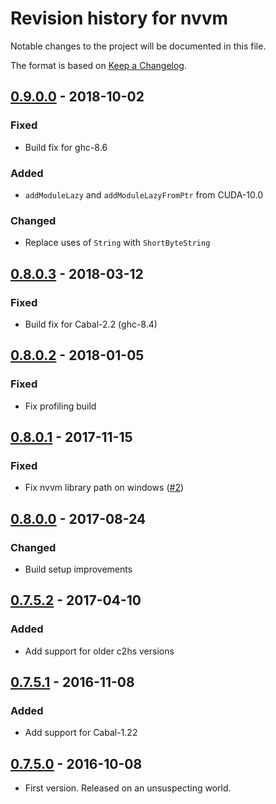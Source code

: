 # Revision history for nvvm

Notable changes to the project will be documented in this file.

The format is based on [Keep a Changelog](http://keepachangelog.com/).

## [0.9.0.0] - 2018-10-02
### Fixed
  * Build fix for ghc-8.6

### Added
  * `addModuleLazy` and `addModuleLazyFromPtr` from CUDA-10.0

### Changed
  * Replace uses of `String` with `ShortByteString`

## [0.8.0.3] - 2018-03-12
### Fixed
  * Build fix for Cabal-2.2 (ghc-8.4)

## [0.8.0.2] - 2018-01-05
### Fixed
  * Fix profiling build

## [0.8.0.1] - 2017-11-15
### Fixed
  * Fix nvvm library path on windows ([#2])

## [0.8.0.0] - 2017-08-24
### Changed
  * Build setup improvements

## [0.7.5.2] - 2017-04-10
### Added
  * Add support for older c2hs versions

## [0.7.5.1] - 2016-11-08
### Added
  * Add support for Cabal-1.22

## [0.7.5.0] - 2016-10-08
  * First version. Released on an unsuspecting world.


[0.9.0.0]:      https://github.com/tmcdonell/nvvm/compare/v0.8.0.3...v0.9.0.0
[0.8.0.3]:      https://github.com/tmcdonell/nvvm/compare/v0.8.0.2...v0.8.0.3
[0.8.0.2]:      https://github.com/tmcdonell/nvvm/compare/v0.8.0.1...v0.8.0.2
[0.8.0.1]:      https://github.com/tmcdonell/nvvm/compare/v0.8.0.0...v0.8.0.1
[0.8.0.0]:      https://github.com/tmcdonell/nvvm/compare/v0.7.5.2...v0.8.0.0
[0.7.5.2]:      https://github.com/tmcdonell/nvvm/compare/0.7.5.1...v0.7.5.2
[0.7.5.1]:      https://github.com/tmcdonell/nvvm/compare/0.7.5.0...0.7.5.1
[0.7.5.0]:      https://github.com/tmcdonell/nvvm/compare/953f6c0b99b8d667a8e261722a8daeeaba162435...0.7.5.0

[#2]:           https://github.com/tmcdonell/nvvm/pull/2

